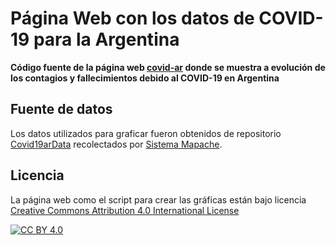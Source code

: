 # Página Web con los datos de COVID-19 para la Argentina

**Código fuente de la página web [covid-ar](https://aguspesce.github.io/covid-ar/)
donde se muestra a evolución de los contagios y fallecimientos debido al
COVID-19 en Argentina**

## Fuente de datos

Los datos utilizados para graficar fueron obtenidos de repositorio
[Covid19arData](https://github.com/SistemasMapache/Covid19arData) recolectados
por [Sistema Mapache](https://smapache.com.ar/es/).

## Licencia

La página web como el script para crear las gráficas están bajo licencia
[Creative Commons Attribution 4.0 International License][cc-by]

[![CC BY 4.0][cc-by-image]][cc-by]

[cc-by]: http://creativecommons.org/licenses/by/4.0/
[cc-by-image]: https://i.creativecommons.org/l/by/4.0/88x31.png
